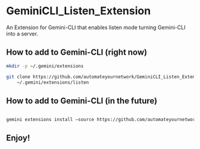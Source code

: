 # GeminiCLI_Listen_Extension
An Extension for Gemini-CLI that enables listen mode turning Gemini-CLI into a server. 

## How to add to Gemini-CLI (right now)

```bash
mkdir -p ~/.gemini/extensions

git clone https://github.com/automateyournetwork/GeminiCLI_Listen_Extension.git \
    ~/.gemini/extensions/listen
```

## How to add to Gemini-CLI (in the future) 

```bash

gemini extensions install —source https://github.com/automateyournetwork/GeminiCLI_Listen_Extension.git

```

## Enjoy! 
